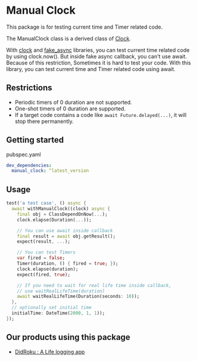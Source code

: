 
# Manual Clock

This package is for testing current time and Timer related code.

The ManualClock class is a derived class of [Clock](https://pub.dev/documentation/clock/latest/clock/Clock-class.html).

With
[clock](https://pub.dev/packages/clock) and
[fake_async](https://pub.dev/packages/fake_async) libraries,
you can test current time related code by using clock.now().
But inside fake async callback, you can't use await.
Because of this restriction, Sometimes it is hard to test your code.
With this library, you can test current time and Timer related code using await.

## Restrictions

* Periodic timers of 0 duration are not supported.
* One-shot timers of 0 duration are supported.
* If a target code contains a code like `await Future.delayed(...)`, it will stop there permanently.

## Getting started

pubspec.yaml

```yaml
dev_dependencies:
  manual_clock: ^latest_version
```

## Usage

```dart
test('a test case', () async {
  await withManualClock((clock) async {
    final obj = ClassDependOnNow(...);
    clock.elapse(Duration(...));

    // You can use await inside callback
    final result = await obj.getResult();
    expect(result, ...);

    // You can test Timers
    var fired = false;
    Timer(duration, () { fired = true; });
    clock.elapse(duration);
    expect(fired, true);

    // If you need to wait for real life time inside callback,
    // use waitRealLifeTime(duration)
    await waitRealLifeTime(Duration(seconds: 10));
  },
  // optionally set initial time
  initialTime: DateTime(2000, 1, 1));
});
```

## Our products using this package

* [DidRoku : A Life logging app](https://play.google.com/store/apps/details?id=com.sousyokunotomonokai.didlog)
